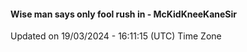 #### Wise man says only fool rush in - McKidKneeKaneSir
Updated on 19/03/2024 - 16:11:15 (UTC) Time Zone
